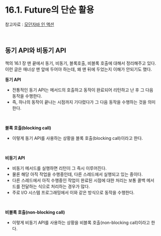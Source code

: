 # 16.1. Future의 단순 활용

참고자료 : [모던자바 인 액션](http://www.yes24.com/Product/Goods/77125987)<br>

<br>

## 동기 API와 비동기 API

책의 16.1 장 맨 끝에서 동기, 비동기, 블록호출, 비블록 호출에 대해서 정리해주고 있다. 이런 글은 매너상 맨 앞에 두어야 하는데, 왜 맨 뒤에 두었는지 이해가 안되기도 했다. <br>

**동기 API**<br>

- 전통적인 동기 API는 메서드의 호출하고 동작이 완료되어 리턴하고 난 후 그 다음 동작을 수행한다.<br>
- 즉, 하나의 동작이 끝나는 시점까지 기다렸다가 그 다음 동작을 수행하는 것을 의미한다.<br>

<br>

**블록 호출(blocking call)**<br>

- 이렇게 동기 API를 사용하는 상황을 블록 호출(blocking call)이라고 한다.<br>

<br>

**비동기 API**<br>

- 비동기 메서드를 실행하면 리턴이 그 즉시 이루어진다.<br>
- 물론 해당 아직 작업을 수행중인데, 다른 스레드에서 실행되고 있는 중이다.<br>
- 다른 스레드에서 아직 수행중인 작업이 완료된 시점에 대한 처리는 보통 콜백 메서드를 전달하는 식으로 처리하는 경우가 많다.<br>
- 주로 I/O 시스템 프로그래밍에서 이와 같은 방식으로 동작을 수행한다.

<br>

**비블록 호출(non-blocking call)**<br>

- 이렇게 비동기 API를 사용하는 상황을 비블록 호출(non-blocking call)이라고 한다.<br>

<br>







 

